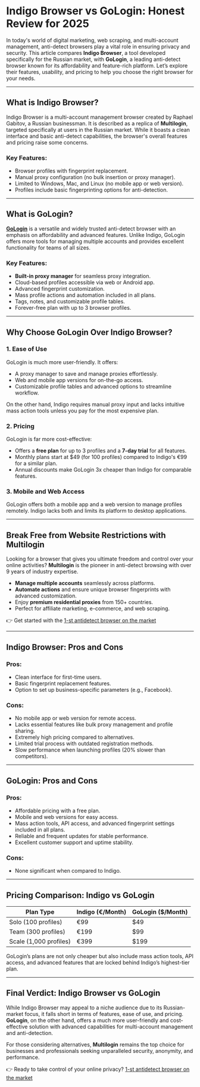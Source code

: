 # Indigo Browser vs GoLogin: Honest Review for 2025

In today's world of digital marketing, web scraping, and multi-account management, anti-detect browsers play a vital role in ensuring privacy and security. This article compares **Indigo Browser**, a tool developed specifically for the Russian market, with **GoLogin**, a leading anti-detect browser known for its affordability and feature-rich platform. Let’s explore their features, usability, and pricing to help you choose the right browser for your needs.

---

## What is Indigo Browser?

Indigo Browser is a multi-account management browser created by Raphael Gabitov, a Russian businessman. It is described as a replica of **Multilogin**, targeted specifically at users in the Russian market. While it boasts a clean interface and basic anti-detect capabilities, the browser's overall features and pricing raise some concerns.

### Key Features:
- Browser profiles with fingerprint replacement.
- Manual proxy configuration (no bulk insertion or proxy manager).
- Limited to Windows, Mac, and Linux (no mobile app or web version).
- Profiles include basic fingerprinting options for anti-detection.

---

## What is GoLogin?

**[GoLogin](https://bit.ly/multIlogin)** is a versatile and widely trusted anti-detect browser with an emphasis on affordability and advanced features. Unlike Indigo, GoLogin offers more tools for managing multiple accounts and provides excellent functionality for teams of all sizes.

### Key Features:
- **Built-in proxy manager** for seamless proxy integration.
- Cloud-based profiles accessible via web or Android app.
- Advanced fingerprint customization.
- Mass profile actions and automation included in all plans.
- Tags, notes, and customizable profile tables.
- Forever-free plan with up to 3 browser profiles.

---

## Why Choose GoLogin Over Indigo Browser?

### 1. **Ease of Use**
GoLogin is much more user-friendly. It offers:
- A proxy manager to save and manage proxies effortlessly.
- Web and mobile app versions for on-the-go access.
- Customizable profile tables and advanced options to streamline workflow.

On the other hand, Indigo requires manual proxy input and lacks intuitive mass action tools unless you pay for the most expensive plan.

### 2. **Pricing**
GoLogin is far more cost-effective:
- Offers a **free plan** for up to 3 profiles and a **7-day trial** for all features.
- Monthly plans start at $49 (for 100 profiles) compared to Indigo's €99 for a similar plan.
- Annual discounts make GoLogin 3x cheaper than Indigo for comparable features.

### 3. **Mobile and Web Access**
GoLogin offers both a mobile app and a web version to manage profiles remotely. Indigo lacks both and limits its platform to desktop applications.

---

## Break Free from Website Restrictions with Multilogin

Looking for a browser that gives you ultimate freedom and control over your online activities? **Multilogin** is the pioneer in anti-detect browsing with over 9 years of industry expertise.

- **Manage multiple accounts** seamlessly across platforms.
- **Automate actions** and ensure unique browser fingerprints with advanced customization.
- Enjoy **premium residential proxies** from 150+ countries.
- Perfect for affiliate marketing, e-commerce, and web scraping.

👉 Get started with the [1-st antidetect browser on the market](https://bit.ly/multIlogin)

---

## Indigo Browser: Pros and Cons

### Pros:
- Clean interface for first-time users.
- Basic fingerprint replacement features.
- Option to set up business-specific parameters (e.g., Facebook).

### Cons:
- No mobile app or web version for remote access.
- Lacks essential features like bulk proxy management and profile sharing.
- Extremely high pricing compared to alternatives.
- Limited trial process with outdated registration methods.
- Slow performance when launching profiles (20% slower than competitors).

---

## GoLogin: Pros and Cons

### Pros:
- Affordable pricing with a free plan.
- Mobile and web versions for easy access.
- Mass action tools, API access, and advanced fingerprint settings included in all plans.
- Reliable and frequent updates for stable performance.
- Excellent customer support and uptime stability.

### Cons:
- None significant when compared to Indigo.

---

## Pricing Comparison: Indigo vs GoLogin

| Plan Type       | Indigo (€/Month) | GoLogin ($/Month) |
|------------------|------------------|-------------------|
| Solo (100 profiles)  | €99             | $49              |
| Team (300 profiles)  | €199            | $99              |
| Scale (1,000 profiles) | €399           | $199             |

GoLogin’s plans are not only cheaper but also include mass action tools, API access, and advanced features that are locked behind Indigo’s highest-tier plan.

---

## Final Verdict: Indigo Browser vs GoLogin

While Indigo Browser may appeal to a niche audience due to its Russian-market focus, it falls short in terms of features, ease of use, and pricing. **GoLogin**, on the other hand, offers a much more user-friendly and cost-effective solution with advanced capabilities for multi-account management and anti-detection.

For those considering alternatives, **Multilogin** remains the top choice for businesses and professionals seeking unparalleled security, anonymity, and performance.

👉 Ready to take control of your online privacy? [1-st antidetect browser on the market](https://bit.ly/multIlogin)
